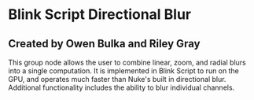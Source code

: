 # Blink Script Directional Blur
## Created by Owen Bulka and Riley Gray

This group node allows the user to combine linear, zoom, and radial blurs into a single computation. It is implemented in Blink Script to run on the GPU, and operates much faster than Nuke's built in directional blur. Additional functionality includes the ability to blur individual channels.
